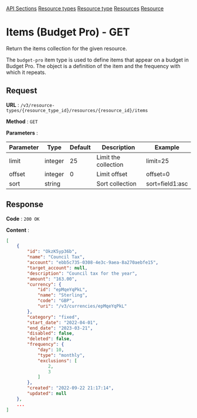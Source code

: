 [API Sections](../Sections.md)
[Resource types](../resource-types/GET.md)
[Resource type](../resource-type/GET.md)
[Resources](../resources/GET.md)
[Resource](../resource/GET.md)

# Items (Budget Pro) - GET

Return the items collection for the given resource.

The `budget-pro` item type is used to define items that appear on a budget in Budget Pro. The object is a definition of the item and the frequency with which it repeats.

## Request

**URL** : `/v3/resource-types/{resource_type_id}/resources/{resource_id}/items`

**Method** : `GET`

**Parameters** :

Parameter | Type | Default | Description | Example
---|---|---|---|---
limit | integer | 25 | Limit the collection | limit=25
offset | integer | 0 | Limit offset | offset=0
sort | string | | Sort collection | sort=field1:asc|field2:desc

## Response

**Code** : `200 OK`

**Content** : 
```json
[
    {
        "id": "OkzK5yp36b",
        "name": "Council Tax",
        "account": "ebb5c735-0308-4e3c-9aea-8a270aebfe15",
        "target_account": null,
        "description": "Council tax for the year",
        "amount": "163.00",
        "currency": {
            "id": "epMqeYqPkL",
            "name": "Sterling",
            "code": "GBP",
            "uri": "/v3/currencies/epMqeYqPkL"
        },
        "category": "fixed",
        "start_date": "2022-04-01",
        "end_date": "2023-03-21",
        "disabled": false,
        "deleted": false,
        "frequency": {
            "day": 10,
            "type": "monthly",
            "exclusions": [
                2,
                3
            ]
        },
        "created": "2022-09-22 21:17:14",
        "updated": null
    },
    ...
]
```
